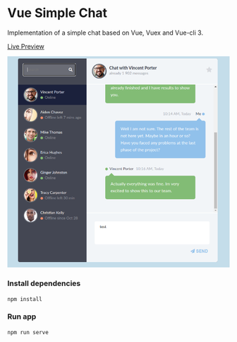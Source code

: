 # Vue Simple Chat
Implementation of a simple chat based on Vue, Vuex and Vue-cli 3.

[Live Preview](https://vue-simple-chat-9d823.web.app/)

![Screenshot](readme.png)

### Install dependencies
```
npm install
```

### Run app
```
npm run serve
```

